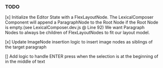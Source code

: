 ### TODO

[x] Initialize the Editor State with a FlexLayoutNode. The LexicalComposer Component will append a ParagraphNode to the Root Node if the Root Node is empty.(see LexicalComposer.dev.js @ Line 92) We want Paragraph Nodes to always be children of FlexLayoutNodes to fit our layout model.

[x] Update ImageNode insertion logic to insert image nodes as siblings of the target paragraph

[] Add logic to handle ENTER press when the selection is at the beginning of in the middle of text
